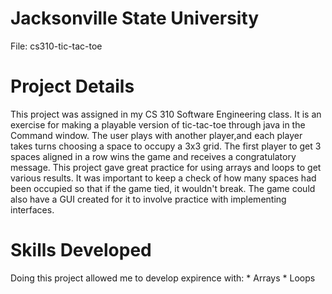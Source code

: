 
# Jacksonville State University
File: cs310-tic-tac-toe
# Project Details
This project was assigned in my CS 310 Software Engineering class. It is an exercise for making a playable version 
of tic-tac-toe through java in the Command window. The user plays with another player,and each player takes turns choosing a space to occupy a 3x3 grid. 
The first player to get 3 spaces aligned in a row wins 
the game and receives a congratulatory message. This project gave great practice for using arrays and loops to get various 
results. It was important to keep a check of how many spaces had been occupied so that if the game tied, it wouldn't break.
The game could also have a GUI created for it to involve practice with implementing interfaces.

# Skills Developed 
Doing this project allowed me to develop expirence with: 
	* Arrays
	* Loops
	

